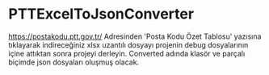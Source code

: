 # PTTExcelToJsonConverter
https://postakodu.ptt.gov.tr/
Adresinden 'Posta Kodu Özet Tablosu' yazısına tıklayarak indireceğiniz xlsx uzantılı dosyayı projenin debug dosyalarının içine attıktan sonra projeyi derleyin. Converted adında klasör ve parçalı biçimde json dosyaları oluşmuş olacak.